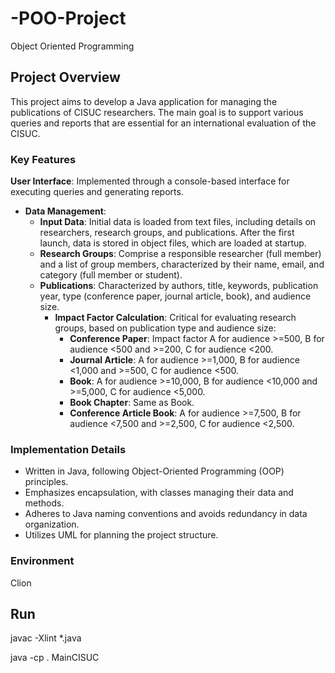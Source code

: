 # -POO-Project
Object Oriented Programming

## Project Overview

This project aims to develop a Java application for managing the publications of CISUC researchers. The main goal is to support various queries and reports that are essential for an international evaluation of the CISUC.

### Key Features

**User Interface**: Implemented through a console-based interface for executing queries and generating reports.
- **Data Management**:
  - **Input Data**: Initial data is loaded from text files, including details on researchers, research groups, and publications. After the first launch, data is stored in object files, which are loaded at startup.
  - **Research Groups**: Comprise a responsible researcher (full member) and a list of group members, characterized by their name, email, and category (full member or student).
  - **Publications**: Characterized by authors, title, keywords, publication year, type (conference paper, journal article, book), and audience size.
    - **Impact Factor Calculation**: Critical for evaluating research groups, based on publication type and audience size:
      - **Conference Paper**: Impact factor A for audience >=500, B for audience <500 and >=200, C for audience <200.
      - **Journal Article**: A for audience >=1,000, B for audience <1,000 and >=500, C for audience <500.
      - **Book**: A for audience >=10,000, B for audience <10,000 and >=5,000, C for audience <5,000.
      - **Book Chapter**: Same as Book.
      - **Conference Article Book**: A for audience >=7,500, B for audience <7,500 and >=2,500, C for audience <2,500.

### Implementation Details

- Written in Java, following Object-Oriented Programming (OOP) principles.
- Emphasizes encapsulation, with classes managing their data and methods.
- Adheres to Java naming conventions and avoids redundancy in data organization.
- Utilizes UML for planning the project structure.

### Environment

Clion

## Run
javac -Xlint *.java

java -cp . MainCISUC
